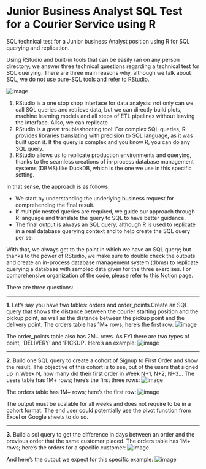 # Junior Business Analyst SQL Test for a Courier Service using R #
SQL technical test for a Junior business Analyst position using R for SQL querying and replication.

Using RStudio and built-in tools that can be easily ran on any person directory; we answer three technical questions regarding a technical test for SQL querying. There are three main reasons why, although we talk about SQL, we do not use pure-SQL tools and refer to RStudio.

![image](https://github.com/ATB1999/ATB_JBA_SQLTEST/assets/112544311/5a2e1194-4214-4e28-9909-3168b31c0ca7)


1. RStudio is a one stop shop interface for data analysis: not only can we call SQL queries and retrieve data, but we can directly build plots, machine learning models and all steps of ETL pipelines without leaving the interface. Allso, we can replicate
2. RStudio is a great troubleshooting tool: For complex SQL queries, R provides libraries translating with precision to SQL language, as it was built upon it. If the query is complex and you know R, you can do any SQL query.
3. RStudio allows us to replicate production environments and querying, thanks to the seamless creations of in-process database management systems (DBMS) like DuckDB, which is the one we use in this specific setting.

In that sense, the approach is as follows:

- We start by understanding the underlying business request for comprehending the final result.
- If multiple nested queries are required, we guide our approach through R language and translate the query to SQL to have better guidance.
- The final output is always an SQL query, although R is used to replicate in a real database querying context and to help create the SQL query per se.

With that, we always get to the point in which we have an SQL query; but thanks to the power of RStudio, we make sure to double check the outputs and create an in-process database management system (dbms) to replicate querying a database with sampled data given for the three exercises. For comprehensive organization of the code, please refer to [this Notion page](https://delirious-avocado-2be.notion.site/Junior-Business-Analyst-SQL-Test-using-R-405c29f2bed94060a8271452090d020c).

There are three questions:

-------------------------------------------------------------------------------------------------------------------------------------------------------------------
**1**. Let’s say you have two tables: orders and order_points.Create an SQL query that shows the distance between the courier starting position and the pickup point, as well as the distance between the pickup point and the delivery point. The orders table has 1M+ rows; here’s the first row:
![image](https://github.com/ATB1999/ATB_JBA_SQLTEST/assets/112544311/13cffc86-58e1-41fa-b3ea-800860ca6405)

The order_points table also has 2M+ rows. As FYI there are two types of point, ‘DELIVERY’ and ‘PICKUP’. Here’s an example:
![image](https://github.com/ATB1999/ATB_JBA_SQLTEST/assets/112544311/9fc5c472-c5b0-4e7e-8dde-fe70dec99143)

-------------------------------------------------------------------------------------------------------------------------------------------------------------------

**2**. Build one SQL query to create a cohort of Signup to First Order and show the result. The objective of this cohort is to see, out of the users that signed up in Week N, how many did their first order in Week N+1, N+2, N+3... The users table has 1M+ rows; here’s the first three rows:
![image](https://github.com/ATB1999/ATB_JBA_SQLTEST/assets/112544311/3af6b8dc-8d24-429f-8b0f-6854b0f05a19)

The orders table has 1M+ rows; here’s the first row:
![image](https://github.com/ATB1999/ATB_JBA_SQLTEST/assets/112544311/852db235-1177-45fa-afa7-f92f7038ebc0)

The output must be scalable for all weeks and does not require to be in a cohort format. The end user could potentially use the pivot function from Excel or Google
sheets to do so.

-------------------------------------------------------------------------------------------------------------------------------------------------------------------

**3**. Build a sql query to get the difference in days between an order and the previous order that the same customer placed. The orders table has 1M+ rows; here’s the orders for a specific customer:
![image](https://github.com/ATB1999/ATB_JBA_SQLTEST/assets/112544311/70b8a083-71b5-4fe4-b9cd-a35e126270f9)

And here’s the output we expect for this specific example:
![image](https://github.com/ATB1999/ATB_JBA_SQLTEST/assets/112544311/ed28ccba-b648-43cd-b2fa-ab8209c02b91)
